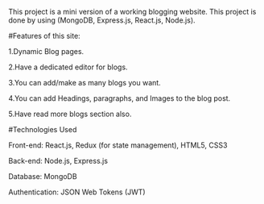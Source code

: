This project is a mini version of a working blogging website. This project is done by using (MongoDB, Express.js, React.js, Node.js).

#Features of this site:

1.Dynamic Blog pages.

2.Have a dedicated editor for blogs.

3.You can add/make as many blogs you want.

4.You can add Headings, paragraphs, and Images to the blog post.

5.Have read more blogs section also.

#Technologies Used
 
Front-end: React.js, Redux (for state management), HTML5, CSS3

Back-end: Node.js, Express.js

Database: MongoDB

Authentication: JSON Web Tokens (JWT)
